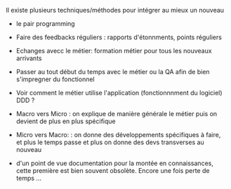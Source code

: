 Il existe plusieurs techniques/méthodes pour intégrer au mieux un nouveau

- le pair programming
- Faire des feedbacks réguliers : rapports d'étonnments, points
réguliers
- Echanges avecc le métier: formation métier pour tous les nouveaux arrivants
- Passer au tout début du temps avec le métier ou la QA afin de bien s'impregner du
fonctionnel
- Voir comment le métier utilise l'application (fonctionnnment du logiciel) DDD ?
- Macro vers Micro : on explique de manière générale le métier puis on devient de plus en plus spécifique
- Micro vers Macro: : on donne des développements spécifiques à faire, et plus le temps passe et plus on donne des
devs transverses au nouveau


- d'un point de vue documentation pour la montée en connaissances, cette première est bien souvent obsolète. Encore une
fois perte de temps ...